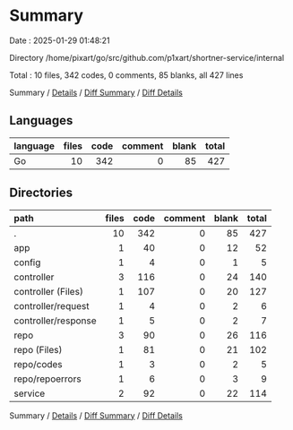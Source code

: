 # Summary

Date : 2025-01-29 01:48:21

Directory /home/pixart/go/src/github.com/p1xart/shortner-service/internal

Total : 10 files,  342 codes, 0 comments, 85 blanks, all 427 lines

Summary / [Details](details.md) / [Diff Summary](diff.md) / [Diff Details](diff-details.md)

## Languages
| language | files | code | comment | blank | total |
| :--- | ---: | ---: | ---: | ---: | ---: |
| Go | 10 | 342 | 0 | 85 | 427 |

## Directories
| path | files | code | comment | blank | total |
| :--- | ---: | ---: | ---: | ---: | ---: |
| . | 10 | 342 | 0 | 85 | 427 |
| app | 1 | 40 | 0 | 12 | 52 |
| config | 1 | 4 | 0 | 1 | 5 |
| controller | 3 | 116 | 0 | 24 | 140 |
| controller (Files) | 1 | 107 | 0 | 20 | 127 |
| controller/request | 1 | 4 | 0 | 2 | 6 |
| controller/response | 1 | 5 | 0 | 2 | 7 |
| repo | 3 | 90 | 0 | 26 | 116 |
| repo (Files) | 1 | 81 | 0 | 21 | 102 |
| repo/codes | 1 | 3 | 0 | 2 | 5 |
| repo/repoerrors | 1 | 6 | 0 | 3 | 9 |
| service | 2 | 92 | 0 | 22 | 114 |

Summary / [Details](details.md) / [Diff Summary](diff.md) / [Diff Details](diff-details.md)